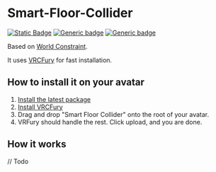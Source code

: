 # Smart-Floor-Collider
[![Static Badge](https://img.shields.io/badge/Unity-2022.3.6f1-informational?style=flat&label=Unity)](https://unity.com/releases/editor/whats-new/2022.3.6)
[![Generic badge](https://img.shields.io/badge/SDK-AvatarSDK3-informational.svg)](https://vrchat.com/home/download)
[![Generic badge](https://img.shields.io/github/downloads/Zexxx/Smart-Floor-Collider/total?label=Downloads)](https://github.com/Zexxx/Smart-Floor-Collider/releases/latest)

Based on [World Constraint](https://github.com/VRLabs/World-Constraint).

It uses [VRCFury](https://vrcfury.com/) for fast installation.

## How to install it on your avatar
1. [Install the latest package]((https://github.com/Zexxx/Smart-Floor-Collider/releases/latest))
2. [Install VRCFury](https://vrcfury.com/download/)
3. Drag and drop "Smart Floor Collider" onto the root of your avatar.
4. VRFury should handle the rest. Click upload, and you are done.

## How it works
// Todo
